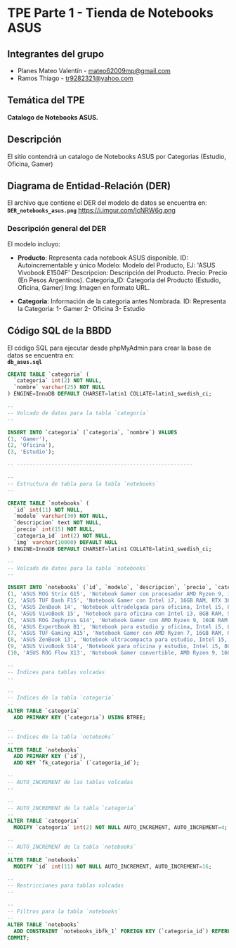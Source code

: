 # TPE Parte 1 - Tienda de Notebooks ASUS

## Integrantes del grupo
- Planes Mateo Valentín - mateo62009mp@gmail.com
- Ramos Thiago - tr9282321@yahoo.com

## Temática del TPE
**Catalogo de Notebooks ASUS.**  

## Descripción
El sitio contendrá un catalogo de Notebooks ASUS por Categorias (Estudio, Oficina, Gamer)

## Diagrama de Entidad-Relación (DER)
El archivo que contiene el DER del modelo de datos se encuentra en:  
**`DER_notebooks_asus.png`**
https://i.imgur.com/IcNRW6g.png

### Descripción general del DER
El modelo incluyo:  
- **Producto**: Representa cada notebook ASUS disponible.
    ID: Autoincrementable y único
    Modelo: Modelo del Producto, EJ: 'ASUS Vivobook E1504F'
    Descripcion: Descripción del Producto.
    Precio: Precio (En Pesos Argentinos).
    Categoria_ID: Categoria del Producto (Estudio, Oficina, Gamer)
    Img: Imagen en formato URL.

- **Categoria**: Información de la categoria antes Nombrada.
    ID: Representa la Categoria:
        1- Gamer
        2- Oficina
        3- Estudio

## Código SQL de la BBDD
El código SQL para ejecutar desde phpMyAdmin para crear la base de datos se encuentra en:  
**`db_asus.sql`**
```sql
CREATE TABLE `categoria` (
  `categoria` int(2) NOT NULL,
  `nombre` varchar(25) NOT NULL
) ENGINE=InnoDB DEFAULT CHARSET=latin1 COLLATE=latin1_swedish_ci;

--
-- Volcado de datos para la tabla `categoria`
--

INSERT INTO `categoria` (`categoria`, `nombre`) VALUES
(1, 'Gamer'),
(2, 'Oficina'),
(3, 'Estudio');

-- --------------------------------------------------------

--
-- Estructura de tabla para la tabla `notebooks`
--

CREATE TABLE `notebooks` (
  `id` int(11) NOT NULL,
  `modelo` varchar(30) NOT NULL,
  `descripcion` text NOT NULL,
  `precio` int(15) NOT NULL,
  `categoria_id` int(2) NOT NULL,
  `img` varchar(10000) DEFAULT NULL
) ENGINE=InnoDB DEFAULT CHARSET=latin1 COLLATE=latin1_swedish_ci;

--
-- Volcado de datos para la tabla `notebooks`
--

INSERT INTO `notebooks` (`id`, `modelo`, `descripcion`, `precio`, `categoria_id`, `img`) VALUES
(1, 'ASUS ROG Strix G15', 'Notebook Gamer con procesador AMD Ryzen 9, 16GB RAM, RTX 3070', 650000, 1, 'https://dlcdnwebimgs.asus.com/gain/6D1F9EF4-02D6-455B-9D43-348275816538/w1000/h732'),
(2, 'ASUS TUF Dash F15', 'Notebook Gamer con Intel i7, 16GB RAM, RTX 3060', 580000, 1, 'https://dlcdnwebimgs.asus.com/gain/769aaa49-031e-4a90-b03c-3091198e95a1/'),
(3, 'ASUS ZenBook 14', 'Notebook ultradelgada para oficina, Intel i5, 8GB RAM, SSD 512GB', 220000, 2, 'https://dlcdnwebimgs.asus.com/gain/838fbdac-6d10-4190-8e52-d4b9463f5d23/'),
(4, 'ASUS VivoBook 15', 'Notebook para oficina con Intel i3, 8GB RAM, SSD 256GB', 150000, 2, 'https://www.asus.com/media/global/gallery/1qq8vmq0mcqfgefj_setting_xxx_0_90_end_2000.png'),
(5, 'ASUS ROG Zephyrus G14', 'Notebook Gamer con AMD Ryzen 9, 16GB RAM, RTX 3060', 620000, 1, 'https://dlcdnwebimgs.asus.com/gain/D366E1B6-C6E2-41B1-BF53-EF909B21FF09'),
(6, 'ASUS ExpertBook B1', 'Notebook para estudio y oficina, Intel i5, 8GB RAM, SSD 512GB', 180000, 3, 'https://dlcdnwebimgs.asus.com/gain/64195b02-e675-403b-8ace-f443b01b1c67/'),
(7, 'ASUS TUF Gaming A15', 'Notebook Gamer con AMD Ryzen 7, 16GB RAM, GTX 1660Ti', 550000, 1, 'https://dlcdnwebimgs.asus.com/gain/8432AFD3-FF1A-4017-BA47-E3B43351F04F/w1000/h732'),
(8, 'ASUS ZenBook 13', 'Notebook ultracompacta para estudio, Intel i5, 8GB RAM, SSD 256GB', 170000, 3, 'https://dlcdnwebimgs.asus.com/gain/ea0197dd-1be7-4ae9-a831-020c205930d7/'),
(9, 'ASUS VivoBook S14', 'Notebook para oficina y estudio, Intel i5, 8GB RAM, SSD 512GB', 200000, 2, 'https://dlcdnwebimgs.asus.com/gain/7ed0542b-234d-4970-85d7-39012107f96b/'),
(10, 'ASUS ROG Flow X13', 'Notebook Gamer convertible, AMD Ryzen 9, 16GB RAM, RTX 3050', 650000, 1, 'https://dlcdnwebimgs.asus.com/gain/8432AFD3-FF1A-4017-BA47-E3B43351F04F/w1000/h732');

--
-- Índices para tablas volcadas
--

--
-- Indices de la tabla `categoria`
--
ALTER TABLE `categoria`
  ADD PRIMARY KEY (`categoria`) USING BTREE;

--
-- Indices de la tabla `notebooks`
--
ALTER TABLE `notebooks`
  ADD PRIMARY KEY (`id`),
  ADD KEY `fk_categoria` (`categoria_id`);

--
-- AUTO_INCREMENT de las tablas volcadas
--

--
-- AUTO_INCREMENT de la tabla `categoria`
--
ALTER TABLE `categoria`
  MODIFY `categoria` int(2) NOT NULL AUTO_INCREMENT, AUTO_INCREMENT=4;

--
-- AUTO_INCREMENT de la tabla `notebooks`
--
ALTER TABLE `notebooks`
  MODIFY `id` int(11) NOT NULL AUTO_INCREMENT, AUTO_INCREMENT=16;

--
-- Restricciones para tablas volcadas
--

--
-- Filtros para la tabla `notebooks`
--
ALTER TABLE `notebooks`
  ADD CONSTRAINT `notebooks_ibfk_1` FOREIGN KEY (`categoria_id`) REFERENCES `categoria` (`categoria`);
COMMIT;
```
